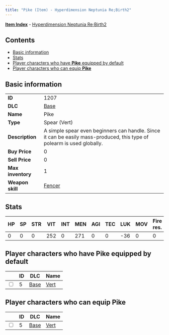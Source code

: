```yaml
---
title: "Pike (Item) - Hyperdimension Neptunia Re;Birth2"
---
```


[**Item Index**](/neptunia/rb2/item/index.html) - [Hyperdimension Neptunia Re;Birth2](/neptunia/rb2)

## Contents

- [Basic information](#basic-information)
- [Stats](#stats)
- [Player characters who have **Pike** equipped by default](#player-characters-who-have-pike-equipped-by-default)
- [Player characters who can equip **Pike**](#player-characters-who-can-equip-pike)

## Basic information

|   |   |
| -- | -- |
| **ID** | 1207 |
| **DLC** | [Base](/neptunia/rb2/dlc/0-base.html) |
| **Name** | Pike |
| **Type** | Spear (Vert) |
| **Description** | A simple spear even beginners can handle. Since it can be easily mass-produced, this type of polearm is used globally. |
| **Buy Price** | 0 |
| **Sell Price** | 0 |
| **Max inventory** | 1 |
| **Weapon skill** | [Fencer](/neptunia/rb2/skill/0-1202-fencer.html) |

## Stats

| HP | SP | STR | VIT | INT | MEN | AGI | TEC | LUK | MOV | Fire res. | Ice res. | Wind res. | Lightning res. |
| -- | -- | --- | --- | --- | --- | --- | --- | --- | --- | --------- | -------- | --------- | -------------- |
| 0 | 0 | 0 | 252 | 0 | 271 | 0 | 0 | -36 | 0 | 0 | 0 | 0 | 0 |

## Player characters who have **Pike** equipped by default

|    | ID | DLC | Name |
| -- | -- | --- | ---- |
| <input type="checkbox" id="rb2-player-0-5" class="trackbox" /> | 5 | [Base](/neptunia/rb2/dlc/0-base.html) | [Vert](/neptunia/rb2/player/0-5-vert.html) |

## Player characters who can equip **Pike**

|    | ID | DLC | Name |
| -- | -- | --- | ---- |
| <input type="checkbox" id="rb2-player-0-5" class="trackbox" /> | 5 | [Base](/neptunia/rb2/dlc/0-base.html) | [Vert](/neptunia/rb2/player/0-5-vert.html) |